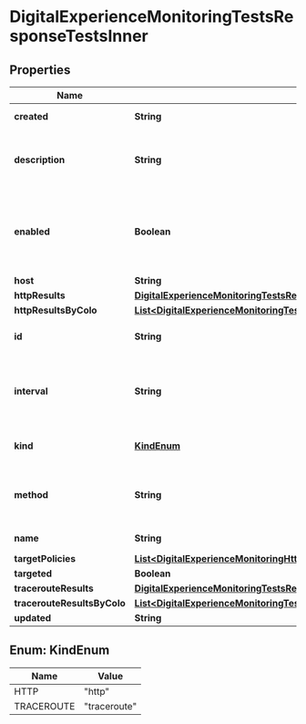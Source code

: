 

# DigitalExperienceMonitoringTestsResponseTestsInner


## Properties

| Name | Type | Description | Notes |
|------------ | ------------- | ------------- | -------------|
|**created** | **String** | date the test was created. |  |
|**description** | **String** | the test description defined during configuration |  |
|**enabled** | **Boolean** | if true, then the test will run on targeted devices. Else, the test will not run. |  |
|**host** | **String** |  |  |
|**httpResults** | [**DigitalExperienceMonitoringTestsResponseTestsInnerHttpResults**](DigitalExperienceMonitoringTestsResponseTestsInnerHttpResults.md) |  |  [optional] |
|**httpResultsByColo** | [**List&lt;DigitalExperienceMonitoringTestsResponseTestsInnerHttpResultsByColoInner&gt;**](DigitalExperienceMonitoringTestsResponseTestsInnerHttpResultsByColoInner.md) |  |  [optional] |
|**id** | **String** | API Resource UUID tag. |  |
|**interval** | **String** | The interval at which the synthetic application test is set to run. |  |
|**kind** | [**KindEnum**](#KindEnum) | test type, http or traceroute |  |
|**method** | **String** | for HTTP, the method to use when running the test |  [optional] |
|**name** | **String** | name given to this test |  |
|**targetPolicies** | [**List&lt;DigitalExperienceMonitoringHttpDetailsResponseTargetPoliciesInner&gt;**](DigitalExperienceMonitoringHttpDetailsResponseTargetPoliciesInner.md) |  |  [optional] |
|**targeted** | **Boolean** |  |  [optional] |
|**tracerouteResults** | [**DigitalExperienceMonitoringTestsResponseTestsInnerTracerouteResults**](DigitalExperienceMonitoringTestsResponseTestsInnerTracerouteResults.md) |  |  [optional] |
|**tracerouteResultsByColo** | [**List&lt;DigitalExperienceMonitoringTestsResponseTestsInnerTracerouteResultsByColoInner&gt;**](DigitalExperienceMonitoringTestsResponseTestsInnerTracerouteResultsByColoInner.md) |  |  [optional] |
|**updated** | **String** |  |  |



## Enum: KindEnum

| Name | Value |
|---- | -----|
| HTTP | &quot;http&quot; |
| TRACEROUTE | &quot;traceroute&quot; |



